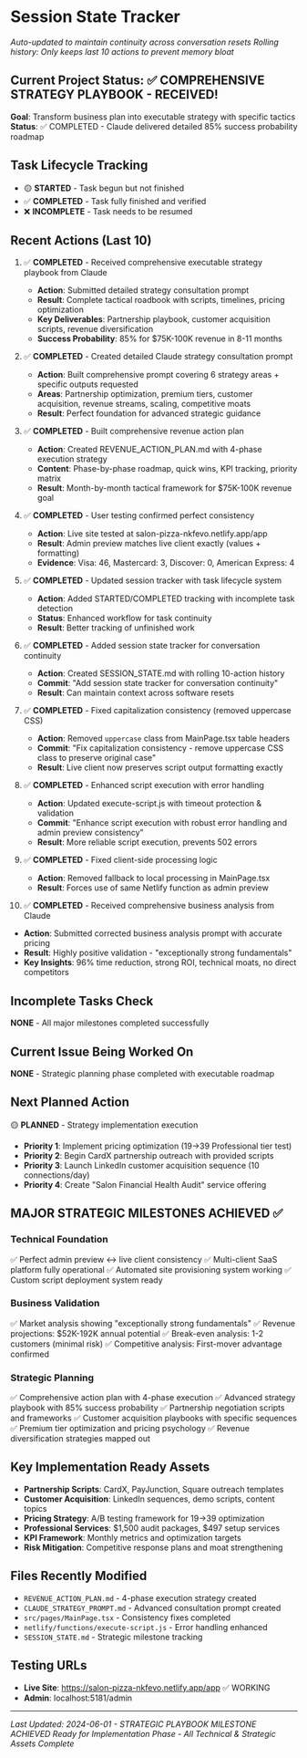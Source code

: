 # Session State Tracker
*Auto-updated to maintain continuity across conversation resets*
*Rolling history: Only keeps last 10 actions to prevent memory bloat*

## Current Project Status: ✅ COMPREHENSIVE STRATEGY PLAYBOOK - RECEIVED! 
**Goal**: Transform business plan into executable strategy with specific tactics
**Status**: ✅ COMPLETED - Claude delivered detailed 85% success probability roadmap

## Task Lifecycle Tracking
- 🟡 **STARTED** - Task begun but not finished
- ✅ **COMPLETED** - Task fully finished and verified
- ❌ **INCOMPLETE** - Task needs to be resumed

## Recent Actions (Last 10)
1. ✅ **COMPLETED** - Received comprehensive executable strategy playbook from Claude
   - **Action**: Submitted detailed strategy consultation prompt
   - **Result**: Complete tactical roadbook with scripts, timelines, pricing optimization
   - **Key Deliverables**: Partnership playbook, customer acquisition scripts, revenue diversification
   - **Success Probability**: 85% for $75K-100K revenue in 8-11 months

2. ✅ **COMPLETED** - Created detailed Claude strategy consultation prompt
   - **Action**: Built comprehensive prompt covering 6 strategy areas + specific outputs requested
   - **Areas**: Partnership optimization, premium tiers, customer acquisition, revenue streams, scaling, competitive moats
   - **Result**: Perfect foundation for advanced strategic guidance

3. ✅ **COMPLETED** - Built comprehensive revenue action plan
   - **Action**: Created REVENUE_ACTION_PLAN.md with 4-phase execution strategy
   - **Content**: Phase-by-phase roadmap, quick wins, KPI tracking, priority matrix
   - **Result**: Month-by-month tactical framework for $75K-100K revenue goal

4. ✅ **COMPLETED** - User testing confirmed perfect consistency
   - **Action**: Live site tested at salon-pizza-nkfevo.netlify.app/app
   - **Result**: Admin preview matches live client exactly (values + formatting)
   - **Evidence**: Visa: 46, Mastercard: 3, Discover: 0, American Express: 4

5. ✅ **COMPLETED** - Updated session tracker with task lifecycle system
   - **Action**: Added STARTED/COMPLETED tracking with incomplete task detection
   - **Status**: Enhanced workflow for task continuity
   - **Result**: Better tracking of unfinished work

6. ✅ **COMPLETED** - Added session state tracker for conversation continuity
   - **Action**: Created SESSION_STATE.md with rolling 10-action history
   - **Commit**: "Add session state tracker for conversation continuity"
   - **Result**: Can maintain context across software resets

7. ✅ **COMPLETED** - Fixed capitalization consistency (removed uppercase CSS)
   - **Action**: Removed `uppercase` class from MainPage.tsx table headers
   - **Commit**: "Fix capitalization consistency - remove uppercase CSS class to preserve original case"
   - **Result**: Live client now preserves script output formatting exactly

8. ✅ **COMPLETED** - Enhanced script execution with error handling  
   - **Action**: Updated execute-script.js with timeout protection & validation
   - **Commit**: "Enhance script execution with robust error handling and admin preview consistency"
   - **Result**: More reliable script execution, prevents 502 errors

9. ✅ **COMPLETED** - Fixed client-side processing logic
   - **Action**: Removed fallback to local processing in MainPage.tsx 
   - **Result**: Forces use of same Netlify function as admin preview

10. ✅ **COMPLETED** - Received comprehensive business analysis from Claude
   - **Action**: Submitted corrected business analysis prompt with accurate pricing
   - **Result**: Highly positive validation - "exceptionally strong fundamentals"
   - **Key Insights**: 96% time reduction, strong ROI, technical moats, no direct competitors

## Incomplete Tasks Check
**NONE** - All major milestones completed successfully

## Current Issue Being Worked On
**NONE** - Strategic planning phase completed with executable roadmap

## Next Planned Action
🟡 **PLANNED** - Strategy implementation execution
   - **Priority 1**: Implement pricing optimization ($19→$39 Professional tier test)
   - **Priority 2**: Begin CardX partnership outreach with provided scripts
   - **Priority 3**: Launch LinkedIn customer acquisition sequence (10 connections/day)
   - **Priority 4**: Create "Salon Financial Health Audit" service offering

## MAJOR STRATEGIC MILESTONES ACHIEVED ✅

### **Technical Foundation**
✅ Perfect admin preview ↔ live client consistency
✅ Multi-client SaaS platform fully operational
✅ Automated site provisioning system working
✅ Custom script deployment system ready

### **Business Validation**  
✅ Market analysis showing "exceptionally strong fundamentals"
✅ Revenue projections: $52K-192K annual potential
✅ Break-even analysis: 1-2 customers (minimal risk)
✅ Competitive analysis: First-mover advantage confirmed

### **Strategic Planning**
✅ Comprehensive action plan with 4-phase execution
✅ Advanced strategy playbook with 85% success probability
✅ Partnership negotiation scripts and frameworks
✅ Customer acquisition playbooks with specific sequences
✅ Premium tier optimization and pricing psychology
✅ Revenue diversification strategies mapped out

## Key Implementation Ready Assets
- **Partnership Scripts**: CardX, PayJunction, Square outreach templates
- **Customer Acquisition**: LinkedIn sequences, demo scripts, content topics
- **Pricing Strategy**: A/B testing framework for $19→$39 optimization  
- **Professional Services**: $1,500 audit packages, $497 setup services
- **KPI Framework**: Monthly metrics and optimization targets
- **Risk Mitigation**: Competitive response plans and moat strengthening

## Files Recently Modified
- `REVENUE_ACTION_PLAN.md` - 4-phase execution strategy created
- `CLAUDE_STRATEGY_PROMPT.md` - Advanced consultation prompt created  
- `src/pages/MainPage.tsx` - Consistency fixes completed
- `netlify/functions/execute-script.js` - Error handling enhanced
- `SESSION_STATE.md` - Strategic milestone tracking

## Testing URLs
- **Live Site**: https://salon-pizza-nkfevo.netlify.app/app ✅ WORKING
- **Admin**: localhost:5181/admin

---
*Last Updated: 2024-06-01 - STRATEGIC PLAYBOOK MILESTONE ACHIEVED*
*Ready for Implementation Phase - All Technical & Strategic Assets Complete* 